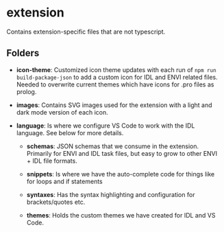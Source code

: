 # extension

Contains extension-specific files that are not typescript.

## Folders

- **icon-theme**: Customized icon theme updates with each run of `npm run build-package-json` to add a custom icon for IDL and ENVI related files. Needed to overwrite current themes which have icons for .pro files as prolog.

- **images**: Contains SVG images used for the extension with a light and dark mode version of each icon.

- **language**: Is where we configure VS Code to work with the IDL language. See below for more details.

  - **schemas**: JSON schemas that we consume in the extension. Primarily for ENVI and IDL task files, but easy to grow to other ENVI + IDL file formats.

  - **snippets**: Is where we have the auto-complete code for things like for loops and if statements

  - **syntaxes**: Has the syntax highlighting and configuration for brackets/quotes etc.

  - **themes**: Holds the custom themes we have created for IDL and VS Code.
